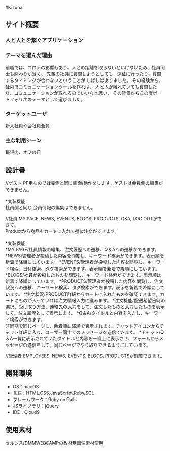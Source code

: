 #Kizuna

## サイト概要
### 人と人とを繋ぐアプリケーション


### テーマを選んだ理由
前職では、コロナの影響もあり、人との距離を取らないといけないため、社員同士も関わりが薄く、
先輩の社員に質問しようとしても、遠征に行ったり、質問するタイミングが合わないということが
しばしばありました。
その経験から、社内でコミュニケーションツールを作れば、
人と人が離れていても質問したり、コミュニケーションが取れるのでいいなと思い、
その背景からこの度ポートフォリオのテーマとして選びました。


### ターゲットユーザ
新入社員や会社員全員


### 主な利用シーン
職場内、オフの日


## 設計書
//ゲスト
  PF用なので社員側と同じ画面/動作をします。ゲストは会員側の編集ができません。<br>
  <br>*実装機能<br>
  社員側と同じ
  会員情報の編集はできません。

//社員
  MY PAGE, NEWS, EVENTS, BLOGS, PRODUCTS, Q&A, LOG OUTができて、<br>
  Productから商品をカートに入れて擬似注文ができます。<br>
  <br>*実装機能<br>
  *MY PAGE/社員情報の編集、注文履歴への遷移、Q＆Aへの遷移ができます。
  *NEWS/管理者が投稿した内容を閲覧し、キーワード検索ができます。表示順を新着で降順にしています。
  *EVENTS/管理者が投稿した内容を閲覧し、キーワード検索、日付検索、タグ検索ができます。表示順を新着で降順にしています。
  *BLOGS/社員が投稿したものを閲覧し、キーワード検索ができます。表示順は新着で降順にしています。
  *PRODUCTS/管理者が投稿した内容を閲覧し、注文状況への遷移、キーワード検索、タグ検索ができます。表示を新着で降順にしています。
    *注文状況/PRODUCT詳細からカートに入れたものを確認できます。カートにものが入っていれば注文情報入力に進みます。
    *注文機能/配送希望日時の選択、受け取り方法、連絡先の入力をして、注文したものと入力したものを表示して、注文履歴として表示します。
  *Q＆A/タイトルと内容を入力し、キーワード検索ができます。<br>
    非同期で同じページに、新着順に降順で表示されます。チャットアイコンからチャット詳細に入り、ユーザー同士でのメッセージを送信できます。
    *チャット/Q＆A一覧に表示されていたタイトルと内容を一番上に表示させ、フォームからメッセージの送信をして、同じページでやり取りできるようにしています。

//管理者
  EMPLOYEES, NEWS, EVENTS, BLOGS, PRODUCTSが閲覧できます。

## 開発環境
- OS：macOS
- 言語：HTML,CSS,JavaScript,Ruby,SQL
- フレームワーク：Ruby on Rails
- JSライブラリ：jQuery
- IDE：Cloud9

## 使用素材
セルシス/DMMWEBCAMPの教材用画像素材使用